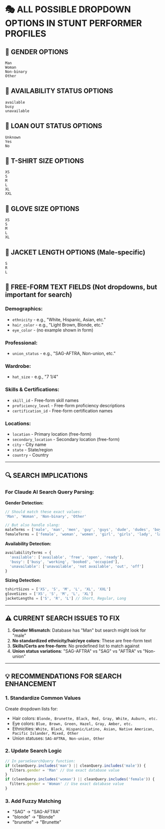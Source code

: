 # 🎭 ALL POSSIBLE DROPDOWN OPTIONS IN STUNT PERFORMER PROFILES

## **👤 GENDER OPTIONS**
```
Man
Woman  
Non-binary
Other
```

## **💼 AVAILABILITY STATUS OPTIONS**
```
available
busy
unavailable
```

## **🏢 LOAN OUT STATUS OPTIONS**
```
Unknown
Yes
No
```

## **👕 T-SHIRT SIZE OPTIONS**
```
XS
S
M
L
XL
XXL
```

## **🧤 GLOVE SIZE OPTIONS**
```
XS
S
M
L
XL
```

## **🧥 JACKET LENGTH OPTIONS** (Male-specific)
```
S
R
L
```

## **📝 FREE-FORM TEXT FIELDS** (Not dropdowns, but important for search)
### **Demographics:**
- `ethnicity` - e.g., "White, Hispanic, Asian, etc."
- `hair_color` - e.g., "Light Brown, Blonde, etc."
- `eye_color` - (no example shown in form)

### **Professional:**
- `union_status` - e.g., "SAG-AFTRA, Non-union, etc."

### **Wardrobe:**
- `hat_size` - e.g., "7 1/4"

### **Skills & Certifications:**
- `skill_id` - Free-form skill names
- `proficiency_level` - Free-form proficiency descriptions
- `certification_id` - Free-form certification names

### **Locations:**
- `location` - Primary location (free-form)
- `secondary_location` - Secondary location (free-form)
- `city` - City name
- `state` - State/region
- `country` - Country

---

## **🔍 SEARCH IMPLICATIONS**

### **For Claude AI Search Query Parsing:**

**Gender Detection:**
```javascript
// Should match these exact values:
'Man', 'Woman', 'Non-binary', 'Other'

// But also handle slang:
maleTerms = ['male', 'man', 'men', 'guy', 'guys', 'dude', 'dudes', 'boy', 'boys']
femaleTerms = ['female', 'woman', 'women', 'girl', 'girls', 'lady', 'ladies', 'chick', 'chicks']
```

**Availability Detection:**
```javascript
availabilityTerms = {
  'available': ['available', 'free', 'open', 'ready'],
  'busy': ['busy', 'working', 'booked', 'occupied'],
  'unavailable': ['unavailable', 'not available', 'out', 'off']
}
```

**Sizing Detection:**
```javascript
tshirtSizes = ['XS', 'S', 'M', 'L', 'XL', 'XXL']
gloveSizes = ['XS', 'S', 'M', 'L', 'XL']
jacketLengths = ['S', 'R', 'L'] // Short, Regular, Long
```

---

## **⚠️ CURRENT SEARCH ISSUES TO FIX**

1. **Gender Mismatch**: Database has "Man" but search might look for "male"
2. **No standardized ethnicity/hair/eye colors**: These are free-form text
3. **Skills/Certs are free-form**: No predefined list to match against
4. **Union status variations**: "SAG-AFTRA" vs "SAG" vs "AFTRA" vs "Non-union"

---

## **💡 RECOMMENDATIONS FOR SEARCH ENHANCEMENT**

### **1. Standardize Common Values**
Create dropdown lists for:
- Hair colors: `Blonde, Brunette, Black, Red, Gray, White, Auburn, etc.`
- Eye colors: `Blue, Brown, Green, Hazel, Gray, Amber, etc.`
- Ethnicities: `White, Black, Hispanic/Latino, Asian, Native American, Pacific Islander, Mixed, Other`
- Union statuses: `SAG-AFTRA, Non-union, Other`

### **2. Update Search Logic**
```javascript
// In parseSearchQuery function:
if (cleanQuery.includes('man') || cleanQuery.includes('male')) {
  filters.gender = 'Man' // Use exact database value
}
if (cleanQuery.includes('woman') || cleanQuery.includes('female')) {
  filters.gender = 'Woman' // Use exact database value  
}
```

### **3. Add Fuzzy Matching**
- "SAG" → "SAG-AFTRA" 
- "blonde" → "Blonde"
- "brunette" → "Brunette"
